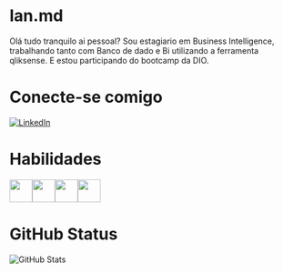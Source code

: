 # Ian.md
Olá tudo tranquilo ai pessoal?
Sou estagiario em Business Intelligence, trabalhando tanto com Banco de dado e Bi utilizando a ferramenta qliksense.
E estou participando do bootcamp da DIO.
# Conecte-se comigo
[![LinkedIn](https://img.shields.io/badge/LinkedIn-000?style=for-the-badge&logo=linkedin&logoColor=0E76A8)](https://www.linkedin.com/in/ian-carlos-silveira-24140b24a/)
# Habilidades
<img src="https://cdn.jsdelivr.net/gh/devicons/devicon/icons/python/python-original.svg" width="40" height="40"/><img src="https://cdn.jsdelivr.net/gh/devicons/devicon/icons/mongodb/mongodb-plain.svg" width="40" height="40"/><img src="https://cdn.jsdelivr.net/gh/devicons/devicon/icons/mysql/mysql-original.svg" width="40" height="40" /><img src="https://cdn.jsdelivr.net/gh/devicons/devicon/icons/java/java-original.svg" width="40" height="40"/>



# GitHub Status
![GitHub Stats](https://github-readme-stats.vercel.app/api?username=ADEMIRERTHAL&theme=transparent&bg_color=000&border_color=30A3DC&show_icons=true&icon_color=30A3DC&title_color=E94D5F&text_color=FFF)
